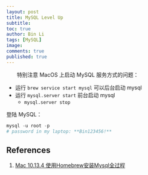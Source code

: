 ```yaml
---
layout: post
title: MySQL Level Up
subtitle:
toc: true
author: Bin Li
tags: [MySQL]
image: 
comments: true
published: true
---
```





　　特别注意 MacOS 上启动 MySQL 服务方式的问题：
* 运行 `brew service start mysql` 可以后台启动 mysql
* 运行 `mysql.server start` 前台启动 mysql
    * `mysql.server stop`

登陆 MySQL：
```python
mysql -u root -p
# password in my laptop: **Bin123456!**
```

## References
1. [Mac 10.13.4 使用Homebrew安装Mysql全过程](https://blog.csdn.net/w605283073/article/details/80417866)